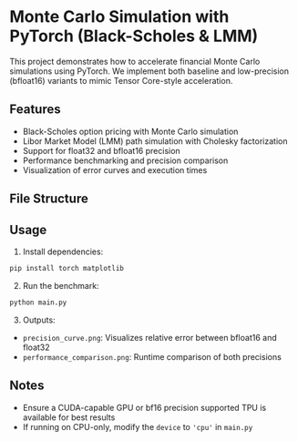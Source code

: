 # Monte Carlo Simulation with PyTorch (Black-Scholes & LMM)

This project demonstrates how to accelerate financial Monte Carlo simulations using PyTorch. We implement both baseline and low-precision (bfloat16) variants to mimic Tensor Core-style acceleration.

## Features
- Black-Scholes option pricing with Monte Carlo simulation
- Libor Market Model (LMM) path simulation with Cholesky factorization
- Support for float32 and bfloat16 precision
- Performance benchmarking and precision comparison
- Visualization of error curves and execution times

## File Structure

## Usage
1. Install dependencies:
```bash
pip install torch matplotlib
```

2. Run the benchmark:
```bash
python main.py
```

3. Outputs:
- `precision_curve.png`: Visualizes relative error between bfloat16 and float32
- `performance_comparison.png`: Runtime comparison of both precisions

## Notes
- Ensure a CUDA-capable GPU or bf16 precision supported TPU is available for best results
- If running on CPU-only, modify the `device` to `'cpu'` in `main.py`
